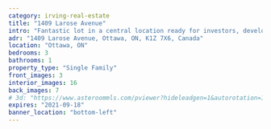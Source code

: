 ```yaml
---
category: irving-real-estate
title: "1409 Larose Avenue"
intro: "Fantastic lot in a central location ready for investors, developers or someone to make it their own."
adr: "1409 Larose Avenue, Ottawa, ON, K1Z 7X6, Canada"
location: "Ottawa, ON"
bedrooms: 3
bathrooms: 1
property_type: "Single Family"
front_images: 3
interior_images: 16
back_images: 7
# 3d: "https://www.asteroommls.com/pviewer?hideleadgen=1&autorotation=1&defaultviewdollhouse=0&showdollhousehotspot=1&stopbgaudio=1&autonav=0&token=Y_LYCID0nkqBfq3uFbo5Xg"
expires: "2021-09-18"
banner_location: "bottom-left"
---
```

